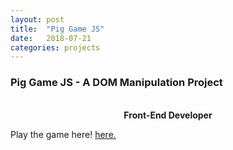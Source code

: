 ```yaml
---
layout: post
title:  "Pig Game JS"
date:   2018-07-21
categories: projects
---
```

<div class="text-section">
<h3>Pig Game JS - A DOM Manipulation Project</h3> <br>
<b><div style="text-align:center">Front-End Developer</div></b>


<p>Play the game here! <a href="https://isabellekosteniuk.ca/pigGameJS">here.</a></p>
</div>
